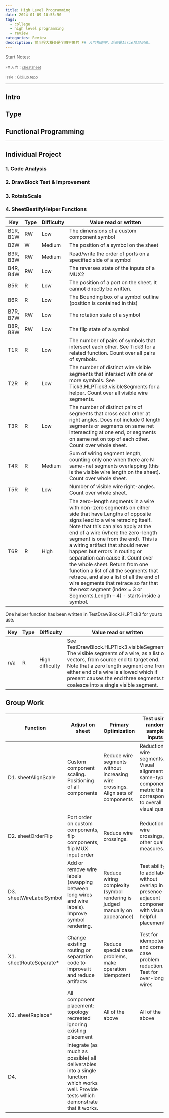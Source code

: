 ```yaml
---
title: High Level Programming
date: 2024-01-09 10:55:50
tags:
  - college
  - high level programming
  - review
categories: Review
description: 前半程大概会是个四不像的 F# 入门指南吧，后面是Issie项目记录。
---
```


<p style="opacity: 0.7;">Start Notes: 

<small style="opacity: 0.7;">

F# 入门：[cheatsheet](https://intranet.ee.ic.ac.uk/t.clarke/hlp/images/cheatsheet/index.html)

Issie：[GitHub repo](https://github.com/tomcl/issie)

</small>

---

## Intro

## Type

## Functional Programming

---

## Individual Project

### 1. Code Analysis


### 2. DrawBlock Test & Improvement


### 3. RotateScale


### 4. SheetBeatifyHelper Functions

| Key | Type | Difficulty | Value read or written |
| --- | ---- | ---------- | --------------------- |
| B1R, B1W | RW | Low | The dimensions of a custom component symbol |
| B2W | W | Medium | The position of a symbol on the sheet |
| B3R, B3W | RW | Medium | Read/write the order of ports on a specified side of a symbol |
| B4R, B4W | RW | Low | The reverses state of the inputs of a MUX2 |
| B5R | R | Low | The position of a port on the sheet. It cannot directly be written. |
| B6R | R | Low | The Bounding box of a symbol outline (position is contained in this) |
| B7R, B7W | RW | Low | The rotation state of a symbol |
| B8R, B8W | RW | Low | The flip state of a symbol |
| T1R | R | Low | The number of pairs of symbols that intersect each other. See Tick3 for a related function. Count over all pairs of symbols. |
| T2R | R | Low | The number of distinct wire visible segments that intersect with one or more symbols. See Tick3.HLPTick3.visibleSegments for a helper. Count over all visible wire segments. |
| T3R | R | Low | The number of distinct pairs of segments that cross each other at right angles. Does not include 0 length segments or segments on same net intersecting at one end, or segments on same net on top of each other. Count over whole sheet. |
| T4R | R | Medium | Sum of wiring segment length, counting only one when there are N same-net segments overlapping (this is the visible wire length on the sheet). Count over whole sheet. |
| T5R | R | Low | Number of visible wire right-angles. Count over whole sheet. |
| T6R | R | High | The zero-length segments in a wire with non-zero segments on either side that have Lengths of opposite signs lead to a wire retracing itself. Note that this can also apply at the end of a wire (where the zero-length segment is one from the end). This is a wiring artifact that should never happen but errors in routing or separation can cause it. Count over the whole sheet. Return from one function a list of all the segments that retrace, and also a list of all the end of wire segments that retrace so far that the next segment (index = 3 or Segments.Length – 4) - starts inside a symbol. |

One helper function has been written in TestDrawBlock.HLPTick3 for you to use.

| Key | Type | Difficulty | Value read or written |
| --- | ---- | ---------- | --------------------- |
| n/a | R | High difficulty | See TestDrawBlock.HLPTick3.visibleSegments The visible segments of a wire, as a list of vectors, from source end to target end. Note that a zero length segment one from either end of a wire is allowed which if present causes the end three segments to coalesce into a single visible segment. |




## Group Work

### 



| Function | Adjust on sheet | Primary Optimization | Test using random sample inputs |
| -------- | --------------- | -------------------- | ------------------------------- |
| D1. sheetAlignScale | Custom component scaling. Positioning of all components | Reduce wire segments without increasing wire crossings. Align sets of components | Reduction in wire segments. Visual alignment of same-type components: metric that corresponds to overall visual quality |
| D2. sheetOrderFlip | Port order on custom components, flip components, flip MUX input order | Reduce wire crossings. | Reduction in wire crossings, other quality measures. | 
| D3. sheetWireLabelSymbol | Add or remove wire labels (swapping between long wires and wire labels). Improve symbol rendering. | Reduce wiring complexity (symbol rendering is judged manually on appearance) | Test ability to add labels without overlap in presence of adjacent components with visually helpful placement. |
| X1. sheetRouteSeparate* | Change existing routing or separation code to improve it and reduce artifacts | Reduce special case problems, make operation idempotent | Test for idempotence and corner case problem reduction. Test for over-long wires |
| X2. sheetReplace* | All component placement: topology recreated ignoring existing placement | All of the above | All of the above |
|D4. | Integrate (as much as possible) all deliverables into a single function which works well. Provide tests which demonstrate that it works. |||
